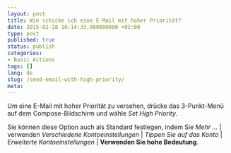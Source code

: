 ```yaml
---
layout: post
title: Wie schicke ich eine E-Mail mit hoher Priorität?
date: 2015-02-18 16:14:33.000000000 +02:00
type: post
published: true
status: publish
categories:
- Basic Actions
tags: []
lang: de
slug: /send-email-with-high-priority/
meta:
---
```


Um eine E-Mail mit hoher Priorität zu versehen, drücke das 3-Punkt-Menü auf dem Compose-Bildschirm und wähle *Set High Priority*.

Sie können diese Option auch als Standard festlegen, indem Sie *Mehr ...* \| verwenden *Verschiedene Kontoeinstellungen* \| *Tippen Sie auf das Konto* \| *Erweiterte Kontoeinstellungen* \| **Verwenden Sie hohe Bedeutung**.
